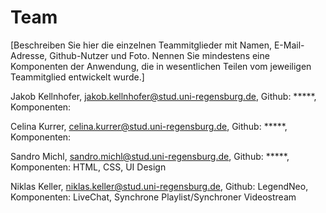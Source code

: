 # Team

[Beschreiben Sie hier die einzelnen Teammitglieder mit Namen, E-Mail-Adresse, Github-Nutzer und Foto. Nennen Sie mindestens eine Komponenten der Anwendung, die in wesentlichen Teilen vom jeweiligen Teammitglied entwickelt wurde.]

Jakob Kellnhofer, jakob.kellnhofer@stud.uni-regensburg.de, Github: *****, Komponenten:

Celina Kurrer, celina.kurrer@stud.uni-regensburg.de, Github: *****, Komponenten:

Sandro Michl, sandro.michl@stud.uni-regensburg.de, Github: *****, Komponenten: HTML, CSS, UI Design

Niklas Keller, niklas.keller@stud.uni-regensburg.de, Github: LegendNeo, Komponenten: LiveChat, Synchrone Playlist/Synchroner Videostream
